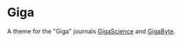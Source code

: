 # Giga

A theme for the "Giga" journals [GigaScience](https://academic.oup.com/gigascience) and [GigaByte](https://gigabytejournal.com/).
